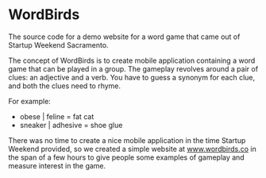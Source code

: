# WordBirds
The source code for a demo website for a word game that came out of Startup Weekend Sacramento.

The concept of WordBirds is to create mobile application containing a word game that can be played in a group. The gameplay revolves around a pair of clues: an adjective and a verb. You have to guess a synonym for each clue, and both the clues need to rhyme.

For example:
- obese | feline = fat cat
- sneaker | adhesive = shoe glue

There was no time to create a nice mobile application in the time Startup Weekend provided, so we created a simple website at www.wordbirds.co in the span of a few hours to give people some examples of gameplay and measure interest in the game.
